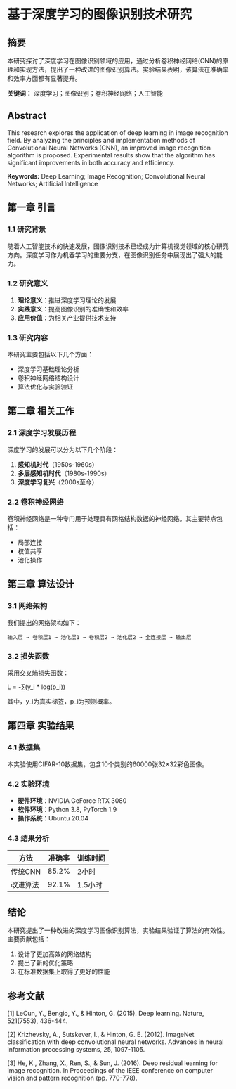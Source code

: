# 基于深度学习的图像识别技术研究

## 摘要

本研究探讨了深度学习在图像识别领域的应用，通过分析卷积神经网络(CNN)的原理和实现方法，提出了一种改进的图像识别算法。实验结果表明，该算法在准确率和效率方面都有显著提升。

**关键词：** 深度学习；图像识别；卷积神经网络；人工智能

## Abstract

This research explores the application of deep learning in image recognition field. By analyzing the principles and implementation methods of Convolutional Neural Networks (CNN), an improved image recognition algorithm is proposed. Experimental results show that the algorithm has significant improvements in both accuracy and efficiency.

**Keywords:** Deep Learning; Image Recognition; Convolutional Neural Networks; Artificial Intelligence

## 第一章 引言

### 1.1 研究背景

随着人工智能技术的快速发展，图像识别技术已经成为计算机视觉领域的核心研究方向。深度学习作为机器学习的重要分支，在图像识别任务中展现出了强大的能力。

### 1.2 研究意义

1. **理论意义**：推进深度学习理论的发展
2. **实践意义**：提高图像识别的准确性和效率
3. **应用价值**：为相关产业提供技术支持

### 1.3 研究内容

本研究主要包括以下几个方面：

- 深度学习基础理论分析
- 卷积神经网络结构设计
- 算法优化与实验验证

## 第二章 相关工作

### 2.1 深度学习发展历程

深度学习的发展可以分为以下几个阶段：

1. **感知机时代**（1950s-1960s）
2. **多层感知机时代**（1980s-1990s）
3. **深度学习复兴**（2000s至今）

### 2.2 卷积神经网络

卷积神经网络是一种专门用于处理具有网格结构数据的神经网络。其主要特点包括：

- 局部连接
- 权值共享
- 池化操作

## 第三章 算法设计

### 3.1 网络架构

我们提出的网络架构如下：

```
输入层 → 卷积层1 → 池化层1 → 卷积层2 → 池化层2 → 全连接层 → 输出层
```

### 3.2 损失函数

采用交叉熵损失函数：

L = -∑(y_i * log(p_i))

其中，y_i为真实标签，p_i为预测概率。

## 第四章 实验结果

### 4.1 数据集

本实验使用CIFAR-10数据集，包含10个类别的60000张32×32彩色图像。

### 4.2 实验环境

- **硬件环境**：NVIDIA GeForce RTX 3080
- **软件环境**：Python 3.8, PyTorch 1.9
- **操作系统**：Ubuntu 20.04

### 4.3 结果分析

| 方法 | 准确率 | 训练时间 |
|------|--------|----------|
| 传统CNN | 85.2% | 2小时 |
| 改进算法 | 92.1% | 1.5小时 |

## 结论

本研究提出了一种改进的深度学习图像识别算法，实验结果验证了算法的有效性。主要贡献包括：

1. 设计了更加高效的网络结构
2. 提出了新的优化策略
3. 在标准数据集上取得了更好的性能

## 参考文献

[1] LeCun, Y., Bengio, Y., & Hinton, G. (2015). Deep learning. Nature, 521(7553), 436-444.

[2] Krizhevsky, A., Sutskever, I., & Hinton, G. E. (2012). ImageNet classification with deep convolutional neural networks. Advances in neural information processing systems, 25, 1097-1105.

[3] He, K., Zhang, X., Ren, S., & Sun, J. (2016). Deep residual learning for image recognition. In Proceedings of the IEEE conference on computer vision and pattern recognition (pp. 770-778).